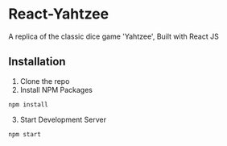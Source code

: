 # React-Yahtzee
A replica of the classic dice game 'Yahtzee', Built with React JS

## Installation
1. Clone the repo
2. Install NPM Packages
  ```
  npm install
  ```
3. Start Development Server 
  ```
  npm start
  ```
